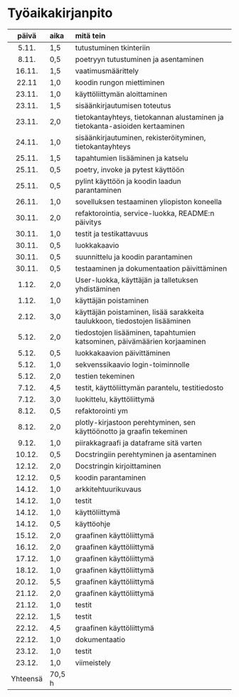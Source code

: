 # Työaikakirjanpito

| päivä | aika | mitä tein  |
| :----:|:-----| :-----|
| 5.11. | 1,5  | tutustuminen tkinteriin |
| 8.11. | 0,5  | poetryyn tutustuminen ja asentaminen |
| 16.11.| 1,5  | vaatimusmäärittely |
| 22.11 | 1,0  | koodin rungon miettiminen |
| 23.11.| 1,0  | käyttöliittymän aloittaminen |
| 23.11.| 1,5  | sisäänkirjautumisen toteutus |
| 23.11.| 2,0  | tietokantayhteys, tietokannan alustaminen ja tietokanta-asioiden kertaaminen |
| 24.11.| 1,0  | sisäänkirjautuminen, rekisteröityminen, tietokantayhteys |
| 25.11.| 1,5  | tapahtumien lisääminen ja katselu |
| 25.11.| 0,5  | poetry, invoke ja pytest käyttöön |
| 25.11.| 0,5  | pylint käyttöön ja koodin laadun parantaminen |
| 26.11.| 1,0  | sovelluksen testaaminen yliopiston koneella |
| 30.11.| 2,0  | refaktorointia, service-luokka, README:n päivitys |
| 30.11.| 1,0  | testit ja testikattavuus |
| 30.11.| 0,5  | luokkakaavio |
| 30.11.| 0,5  | suunnittelu ja koodin parantaminen |
| 30.11.| 0,5  | testaaminen ja dokumentaation päivittäminen |
|  1.12.| 2,0  | User-luokka, käyttäjän ja talletuksen yhdistäminen |
|  1.12.| 1,0  | käyttäjän poistaminen |
|  2.12.| 3,0  | käyttäjän poistaminen, lisää sarakkeita taulukkoon, tiedostojen lisääminen |
|  5.12.| 2,0  | tiedostojen lisääminen, tapahtumien katsominen, päivämäärien korjaaminen |
|  5.12.| 0,5  | luokkakaavion päivittäminen |
|  5.12.| 1,0  | sekvenssikaavio login-toiminnolle |
|  5.12.| 2,0  | testien tekeminen |
|  7.12.| 4,5  | testit, käyttöliittymän parantelu, testitiedosto |
|  7.12.| 3,0  | luokittelu, käyttöliittymä |
|  8.12.| 0,5  | refaktorointi ym|
|  8.12.| 2,0  | plotly-kirjastoon perehtyminen, sen käyttöönotto ja graafin tekeminen |
|  9.12.| 1,0  | piirakkagraafi ja dataframe sitä varten |
| 10.12.| 0,5  | Docstringiin perehtyminen ja asentaminen |
| 12.12.| 2,0  | Docstringin kirjoittaminen |
| 12.12.| 0,5  | koodin parantaminen |
| 14.12.| 1,0  | arkkitehtuurikuvaus |
| 14.12.| 1,0  | testit |
| 14.12.| 1,0  | käyttöliittymä |
| 14.12.| 0,5  | käyttöohje |
| 15.12.| 2,0  | graafinen käyttöliittymä |
| 16.12.| 2,0  | graafinen käyttöliittymä |
| 17.12.| 1,0  | graafinen käyttöliittymä |
| 18.12.| 1,0  | graafinen käyttöliittymä |
| 20.12.| 5,5  | graafinen käyttöliittymä |
| 21.12.| 2,0  | graafinen käyttöliittymä |
| 21.12.| 1,0  | testit |
| 22.12.| 1,5  | testit |
| 22.12.| 4,5  | graafinen käyttöliittymä |
| 22.12.| 1,0  | dokumentaatio |
| 23.12.| 1,0  | testit |
| 23.12.| 1,0  | viimeistely |
|Yhteensä| 70,5 h ||
